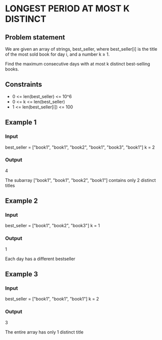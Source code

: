 # LONGEST PERIOD AT MOST K DISTINCT

## Problem statement

We are given an array of strings, best_seller, where best_seller[i] is the title of the most sold book for day i, and a
number k ≥ 1.

Find the maximum consecutive days with at most k distinct best-selling books.

## Constraints

- 0 <= len(best_seller) <= 10^6
- 0 <= k <= len(best_seller)
- 1 <= len(best_seller[i]) <= 100

## Example 1

### Input

best_seller = ["book1", "book1", "book2", "book1", "book3", "book1"]
k = 2

### Output

4

The subarray ["book1", "book1", "book2", "book1"] contains only 2 distinct
titles

## Example 2

### Input

best_seller = ["book1", "book2", "book3"]
k = 1

### Output

1

Each day has a different bestseller

## Example 3

### Input

best_seller = ["book1", "book1", "book1"]
k = 2

### Output

3

The entire array has only 1 distinct title
